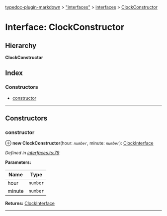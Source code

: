 [typedoc-plugin-markdown](../README.md) > ["interfaces"](../modules/_interfaces_.md) > [interfaces](../modules/_interfaces_.interfaces.md) > [ClockConstructor](../interfaces/_interfaces_.interfaces.clockconstructor.md)

# Interface: ClockConstructor

## Hierarchy

**ClockConstructor**

## Index

### Constructors

* [constructor](_interfaces_.interfaces.clockconstructor.md#constructor)

---

## Constructors

<a id="constructor"></a>

###  constructor

⊕ **new ClockConstructor**(hour: *`number`*, minute: *`number`*): [ClockInterface](_interfaces_.interfaces.clockinterface.md)

*Defined in [interfaces.ts:79](https://github.com/tgreyuk/typedoc-plugin-markdown/blob/master/test/src/interfaces.ts#L79)*

**Parameters:**

| Name | Type |
| ------ | ------ |
| hour | `number` |
| minute | `number` |

**Returns:** [ClockInterface](_interfaces_.interfaces.clockinterface.md)

___

